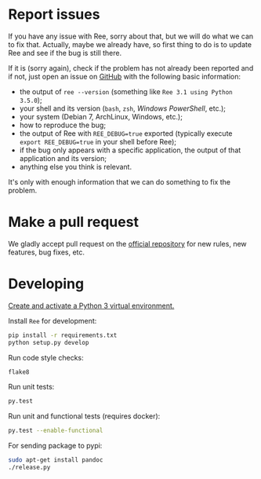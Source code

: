 # Report issues
If you have any issue with Ree, sorry about that, but we will do what we
can to fix that. Actually, maybe we already have, so first thing to do is to
update Ree and see if the bug is still there.

If it is (sorry again), check if the problem has not already been reported and
if not, just open an issue on [GitHub](https://github.com/montyking/ree) with
the following basic information:
  - the output of `ree --version` (something like `Ree 3.1 using
    Python 3.5.0`);
  - your shell and its version (`bash`, `zsh`, *Windows PowerShell*, etc.);
  - your system (Debian 7, ArchLinux, Windows, etc.);
  - how to reproduce the bug;
  - the output of Ree with `REE_DEBUG=true` exported (typically execute
    `export REE_DEBUG=true` in your shell before Ree);
  - if the bug only appears with a specific application, the output of that
    application and its version;
  - anything else you think is relevant.

It's only with enough information that we can do something to fix the problem.

# Make a pull request
We gladly accept pull request on the [official
repository](https://github.com/montyking/ree) for new rules, new features, bug
fixes, etc.

# Developing

[Create and activate a Python 3 virtual environment.](https://docs.python.org/3/tutorial/venv.html)

Install `Ree` for development:

```bash
pip install -r requirements.txt
python setup.py develop
```

Run code style checks:

```bash
flake8
```

Run unit tests:

```bash
py.test
```

Run unit and functional tests (requires docker):

```bash
py.test --enable-functional
```

For sending package to pypi:

```bash
sudo apt-get install pandoc
./release.py
```

